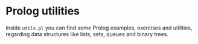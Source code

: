 # Prolog utilities
Inside `utils.pl` you can find some Prolog examples, exercises and utilities,
regarding data structures like lists, sets, queues and binary trees.
